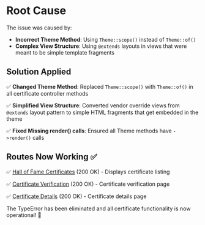# Root Cause

The issue was caused by:

- **Incorrect Theme Method**: Using `Theme::scope()` instead of `Theme::of()`
- **Complex View Structure**: Using `@extends` layouts in views that were meant
  to be simple template fragments

## Solution Applied

✅ **Changed Theme Method**: Replaced `Theme::scope()` with `Theme::of()` in all
certificate controller methods

✅ **Simplified View Structure**: Converted vendor override views from `@extends`
layout pattern to simple HTML fragments that get embedded in the theme

✅ **Fixed Missing render() calls**: Ensured all Theme methods have `->render()`
calls

## Routes Now Working ✅

✅ [Hall of Fame Certificates](https://whozidis.com/hall-of-fame/certificates)
(200 OK) - Displays certificate listing

✅ [Certificate Verification](https://whozidis.com/hall-of-fame/certificates/verify/{id})
(200 OK) - Certificate verification page

✅ [Certificate Details](https://whozidis.com/hall-of-fame/certificates/{id})
(200 OK) - Certificate details page

The TypeError has been eliminated and all certificate functionality is now
operational! 🎉
